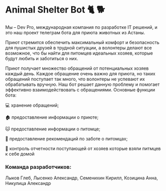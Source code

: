 
# Animal Shelter Bot :cat2: :dog2:

Мы – Dev Pro, международная компания по разработке IT решений, и это наш проект телеграм бота для приюта животных из Астаны.

Приют стремится обеспечить максимальный комфорт и безопасность для пушистых друзей в трудной ситуации, а волонтеры делают все возможное, что бы найти для питомцев идеальных хозяев, которые будут любить и заботиться о них. 

Приют получает множество обращений от потенциальных хозяев каждый день. Каждое обращение очень важно для приюта, но таких обращений поступает так много, что волонтеры не успевают их обрабатывать вручную. Наш бот решает данную проблему и помогает эффективно взаимодействовать с обращениями. Основные функции бота:

:computer: хранение обращений;

:derelict_house: предоставление информации о приюте;

:cat: предоставление информации о питомце;

:bone: предоставление рекомендаций по заботе о питомцах;

:bookmark_tabs: контроль отчетности поступающей от хозяев которые взяли питмцев к себе домой



### Команда разработчиков:
Лыков Глеб, Лысенко Александр, Семенихин Кирилл, Козицина Анна, Никулица Александр

